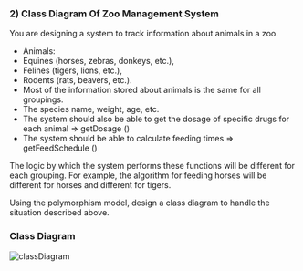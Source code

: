 
### 2) Class Diagram Of Zoo Management System

You are designing a system to track information about animals in a zoo.

- Animals:
- Equines (horses, zebras, donkeys, etc.),
- Felines (tigers, lions, etc.),
- Rodents (rats, beavers, etc.).
- Most of the information stored about animals is the same for all groupings.
- The species name, weight, age, etc.
- The system should also be able to get the dosage of specific drugs for each animal => getDosage ()
- The system should be able to calculate feeding times => getFeedSchedule ()

The logic by which the system performs these functions will be different for each grouping.
For example, the algorithm for feeding horses will be different for horses and different for tigers.

Using the polymorphism model, design a class diagram to handle the situation described above.

### Class Diagram

![classDiagram]()

